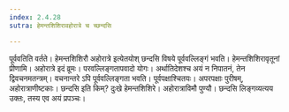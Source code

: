```yaml
---
index: 2.4.28
sutra: हेमन्तशिशिरावहोरात्रे च च्छन्दसि

---
```

पूर्ववतिति वर्तते। हेमन्तशिशिरौ अहोरात्रे इत्येतयोश् छन्दसि विषये पूर्ववल्लिङ्गं भवति। हेमन्तशिशिरावृतूनां प्रीणामि। अहोरात्रे इदं व्रूमः। परवल्लिङ्गतापवादो योगः। अर्थातिदेशश्च अयं न निपातनं, तेन द्विवचनमतन्त्रम्। वचनान्तरे ऽपि पूर्ववल्लिङ्गता भवति। पूर्वपक्षाश्चितयः। अपरपक्षाः पुरीषम्, अहोरात्राणीष्टकाः। छन्दसि इति किम्? दुःखे हेमन्तशिशिरे। अहोरात्राविमौ पुण्यौ। छन्दसि लिङ्गव्यत्यय उक्तः, तस्य एव अयं प्रपञ्चः।